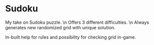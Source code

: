 # Sudoku
My take on Sudoku puzzle. \n
Offers 3 different difficulties. \n
Always generates new randomized grid with unique solution.

In-built help for rules and possibility for checking grid in-game.
